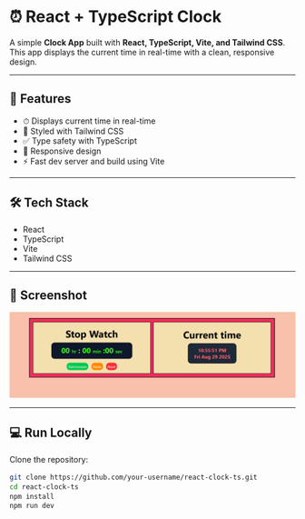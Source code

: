 # ⏰ React + TypeScript Clock

A simple **Clock App** built with **React, TypeScript, Vite, and Tailwind CSS**.  
This app displays the current time in real-time with a clean, responsive design.

---

## 🚀 Features

- ⏱ Displays current time in real-time
- 🎨 Styled with Tailwind CSS
- ✅ Type safety with TypeScript
- 📱 Responsive design
- ⚡ Fast dev server and build using Vite

---

## 🛠️ Tech Stack

- React
- TypeScript
- Vite
- Tailwind CSS

---

## 📸 Screenshot

![Clock Screenshot](Screenshot.png)

---

## 💻 Run Locally

Clone the repository:

```bash
git clone https://github.com/your-username/react-clock-ts.git
cd react-clock-ts
npm install
npm run dev
```
